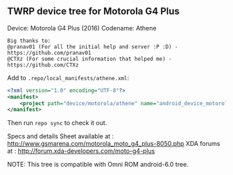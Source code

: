 ## TWRP device tree for Motorola G4 Plus

Device: Motorola G4 Plus (2016)
Codename: Athene

```
Big thanks to:
@pranav01 (For all the initial help and server :P :D) - https://github.com/pranav01
@CTXz (For some crucial information that helped me) - https://github.com/CTXz
```

Add to `.repo/local_manifests/athene.xml`:

```xml
<?xml version="1.0" encoding="UTF-8"?>
<manifest>
	<project path="device/motorola/athene" name="android_device_motorola_athene" remote="twrp" revision="twrp" />
</manifest>
```

Then run `repo sync` to check it out.

Specs and details Sheet available at : http://www.gsmarena.com/motorola_moto_g4_plus-8050.php
XDA forums at : http://forum.xda-developers.com/moto-g4-plus

NOTE: This tree is compatible with Omni ROM android-6.0 tree.

